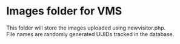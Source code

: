 # Images folder for VMS

This folder will store the images uploaded using newvisitor.php.  
File names are randomly generated UUIDs tracked in the database.
